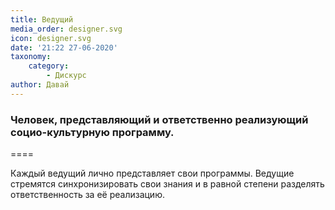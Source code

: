 ```yaml
---
title: Ведущий
media_order: designer.svg
icon: designer.svg
date: '21:22 27-06-2020'
taxonomy:
    category:
        - Дискурс
author: Давай
---
```


### Человек, представляющий и ответственно реализующий социо-культурную программу.

====

Каждый ведущий лично представляет свои программы. Ведущие стремятся синхронизировать свои знания и в равной степени разделять ответственность за её реализацию. 
